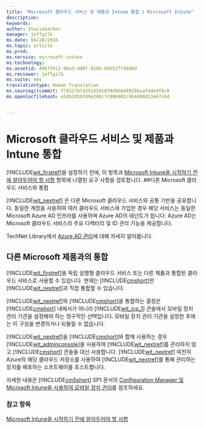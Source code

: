 ```yaml
---
title: "Microsoft 클라우드 서비스 및 제품과 Intune 통합 | Microsoft Intune"
description: 
keywords: 
author: Staciebarker
manager: jeffgilb
ms.date: 04/28/2016
ms.topic: article
ms.prod: 
ms.service: microsoft-intune
ms.technology: 
ms.assetid: 49675811-08a3-408f-810b-89552ff404bd
ms.reviewer: jeffgilb
ms.suite: ems
translationtype: Human Translation
ms.sourcegitcommit: 779127bfd39145010f0d9b6609286aaf4dedfdc8
ms.openlocfilehash: e58b295bf89e200c7c986902c9b4408d23e67c64


---
```


# Microsoft 클라우드 서비스 및 제품과 Intune 통합

[!INCLUDE[wit_firstref](../includes/wit_firstref_md.md)]을 설정하기 전에, 이 항목과 [Microsoft Intune을 시작하기 전에 알아두어야 할 사항](what-to-know-before-you-start-microsoft-intune.md) 항목에 나열된 요구 사항을 검토합니다.
##다른 Microsoft 클라우드 서비스와 통합


[!INCLUDE[wit_nextref](../includes/wit_nextref_md.md)] 은 다른 Microsoft 클라우드 서비스와 공통 기반을 공유합니다. 동일한 계정을 사용하여 여러 클라우드 서비스에 가입한 경우 해당 서비스는 동일한 Microsoft Azure AD 인프라를 사용하며 Azure AD의 테넌트가 됩니다. Azure AD는 Microsoft 클라우드 서비스의 주요 디렉터리 및 ID 관리 기능을 제공합니다.

TechNet Library에서 [Azure AD 관리](http://technet.microsoft.com/library/hh967611.aspx)에 대해 자세히 알아봅니다.

## 다른 Microsoft 제품과의 통합
[!INCLUDE[wit_firstref](../includes/wit_firstref_md.md)]을 독립 실행형 클라우드 서비스 또는 다른 제품과 통합된 클라우드 서비스로 사용할 수 있습니다. 현재는 [!INCLUDE[cmshort](../includes/cmshort_md.md)]만 [!INCLUDE[wit_nextref](../includes/wit_nextref_md.md)]과 직접 통합할 수 있습니다.

[!INCLUDE[wit_nextref](../includes/wit_nextref_md.md)]와 [!INCLUDE[cmshort](../includes/cmshort_md.md)]을 통합하는 결정은 [!INCLUDE[cmshort](../includes/cmshort_md.md)] 내에서가 아니라 [!INCLUDE[wit_icp_1](../includes/wit_icp_1_md.md)] 콘솔에서 모바일 장치 관리 기관을 설정해야 하는 영구적인 선택입니다. 모바일 장치 관리 기관을 설정한 후에는 이 구성을 변경하거나 되돌릴 수 없습니다.

[!INCLUDE[wit_nextref](../includes/wit_nextref_md.md)]을 [!INCLUDE[cmshort](../includes/cmshort_md.md)]와 함께 사용하는 경우 [!INCLUDE[wit_adminconsole](../includes/wit_adminconsole_md.md)]을 사용하여 [!INCLUDE[wit_nextref](../includes/wit_nextref_md.md)]를 관리하지 않고 [!INCLUDE[cmshort](../includes/cmshort_md.md)] 콘솔을 대신 사용합니다. [!INCLUDE[wit_nextref](../includes/wit_nextref_md.md)] 여전히 Azure의 해당 클라우드 저장소를 사용하여 [!INCLUDE[wit_nextref](../includes/wit_nextref_md.md)]를 통해 관리하는 장치를 배포하는 소프트웨어를 호스트합니다.

자세한 내용은 [!INCLUDE[cm5short](../includes/cm5short_md.md)] SP1 문서의 [Configuration Manager 및 Microsoft Intune을 사용하여 모바일 장치 관리](http://msdn.microsoft.com/library/2c6bd0e5-d436-41c8-bf38-30152d76be10)를 참조하세요.

### 참고 항목
[Microsoft Intune을 시작하기 전에 알아두어야 할 사항](what-to-know-before-you-start-microsoft-intune.md)


<!--HONumber=Jun16_HO4-->


